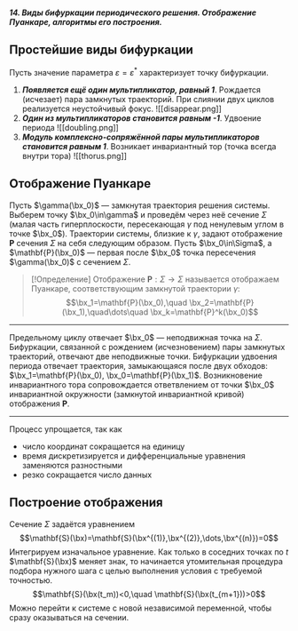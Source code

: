 ##### 14. Виды бифуркации периодического решения. Отображение Пуанкаре, алгоритмы его построения.
## Простейшие виды бифуркации
Пусть значение параметра $\varepsilon=\varepsilon^*$ характеризует точку бифуркации.
1. ***Появляется ещё один мультипликатор, равный 1***. Рождается (исчезает) пара замкнутых траекторий. При слиянии двух циклов реализуется неустойчивый фокус. ![[disappear.png]]
2. ***Один из мультипликаторов становится равным -1***. Удвоение периода ![[doubling.png]]
3. ***Модуль комплексно-сопряжённой пары мультипликаторов становится равным 1***. Возникает инвариантный тор (точка всегда внутри тора) ![[thorus.png]]
## Отображение Пуанкаре
Пусть $\gamma(\bx_0)$ — замкнутая траектория решения системы. Выберем точку $\bx_0\in\gamma$ и проведём через неё сечение $\Sigma$ (малая часть гиперплоскости, пересекающая $\gamma$ под ненулевым углом в точке $\bx_0$). Траектории системы, близкие к $\gamma$, задают отображение $\mathbf{P}$ сечения $\Sigma$ на себя следующим образом.
Пусть $\bx_0\in\Sigma$, а $\mathbf{P}(\bx_0)$ — первая после $\bx_0$ точка пересечения $\gamma(\bx_0)$ с сечением $\Sigma$.
> [!Определение]
> Отображение $\mathbf{P}:\Sigma\rightarrow\Sigma$ называется отображаем Пуанкаре, соответствующим замкнутой траектории $\gamma$:
> $$\bx_1=\mathbf{P}(\bx_0),\quad
> \bx_2=\mathbf{P}(\bx_1),\quad\dots\quad
> \bx_k=\mathbf{P}^k(\bx_0)$$

---

Предельному циклу отвечает $\bx_0$ — неподвижная точка на $\Sigma$. Бифуркации, связанной с рождением (исчезновением) пары замкнутых траекторий, отвечают две неподвижные точки. Бифуркации удвоения периода отвечает траектория, замыкающаяся после двух обходов: $\bx_1=\mathbf{P}(\bx_0), \bx_0=\mathbf{P}(\bx_1)$. Возникновение инвариантного тора сопровождается ответвлением от точки $\bx_0$ инвариантной окружности (замкнутой инвариантной кривой) отображения $\mathbf{P}$.

---

Процесс упрощается, так как
- число координат сокращается на единицу
- время дискретизируется и дифференциальные уравнения заменяются разностными
- резко сокращается число данных
## Построение отображения
Сечение $\Sigma$ задаётся уравнением
$$\mathbf{S}(\bx)=\mathbf{S}(\bx^{(1)},\bx^{(2)},\dots,\bx^{(n)})=0$$
Интегрируем изначальное уравнение. Как только в соседних точках по $t$ $\mathbf{S}(\bx)$ меняет знак, то начинается утомительная процедура подбора нужного шага с целью выполнения условия с требуемой точностью.
$$\mathbf{S}(\bx(t_m))<0,\quad \mathbf{S}(\bx(t_{m+1}))>0$$
Можно перейти к системе с новой независимой переменной, чтобы сразу оказываться на сечении.
